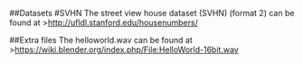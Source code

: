 
##Datasets
#SVHN
	The street view house dataset (SVHN) (format 2) can be found at
	>http://ufldl.stanford.edu/housenumbers/
	

##Extra files
	The helloworld.wav can be found at
	>https://wiki.blender.org/index.php/File:HelloWorld-16bit.wav